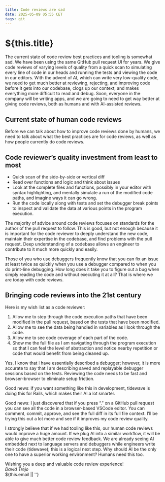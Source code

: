 ```yaml
---
title: Code reviews are sad
date: 2025-05-09 05:55 CET
tags: git
---
```

# ${this.title}

The current state of code review best practices and tooling is somewhat sad. We have been using the same GitHub pull request UI for years. We give code reviews of varying levels of quality from a quick scan to simulating every line of code in our heads and running the tests and viewing the code in our editors. With the advent of AI, which can write very low-quality code, we need to get much better at reviewing, rejecting, and improving code before it gets into our codebase, clogs up our context, and makes everything more difficult to read and debug. Soon, everyone in the company will be writing apps, and we are going to need to get way better at giving code reviews, both as humans and with AI-assisted reviews.

## Current state of human code reviews

Before we can talk about how to improve code reviews done by humans, we need to talk about what the best practices are for code reviews, as well as how people currently do code reviews.

## Code reviewer’s quality investment from least to most
- Quick scan of the side-by-side or vertical diff
- Read over functions and logic and think about issues
- Look at the complete files and functions, possibly in your editor with syntax highlighting, and mentally simulate a run of the modified code paths, and imagine ways it can go wrong.
- Run the code locally along with tests and set the debugger break points to inspect and validate the data at various points in the program execution.

The majority of advice around code reviews focuses on standards for the author of the pull request to follow. This is good, but not enough because it is important for the code reviewer to deeply understand the new code, maintain their expertise in the codebase, and find problems with the pull request. Deep understanding of a codebase allows an engineer to contribute to it much more quickly and easily.

Those of you who use debuggers frequently know that you can fix an issue at least twice as quickly when you use a debugger compared to when you do print-line debugging. How long does it take you to figure out a bug when simply reading the code and without executing it at all? That is where we are today with code reviews.

## Bringing code reviews into the 21st century

Here is my wish list as a code reviewer:
1. Allow me to step through the code execution paths that have been modified in the pull request, based on the tests that have been modified. 
2. Allow me to see the data being handled in variables as I look through the code.
3. Allow me to see code coverage of each part of the code.
4. Show me the full file as I am navigating through the program execution so that I can feel the level of abstraction and notice nearby repetition or code that would benefit from being cleaned up.

Yes, I know that I have essentially described a debugger; however, it is more accurate to say that I am describing saved and replayable debugger sessions based on the tests. Reviewing the code needs to be fast and browser-browser to eliminate setup friction.

Good news: if you want something like this in development, tidewave is doing this for Rails, which makes their AI a lot smarter.

Good news: I just discovered that if you press “.” on a GitHub pull request you can see all the code in a browser-based VSCode editor. You can comment, commit, approve, and see the full diff in its full file context. I’ll be trying this out a lot more and see if it improves my code review quality.

I strongly believe that if we had tooling like this, our human code reviews would improve a huge amount. If we plug AI into a similar workflow, it will be able to give much better code review feedback. We are already seeing AI embedded next to language servers and debuggers while engineers write their code (tidewave); this is a logical next step. Why should AI be the only one to have a superior working environment? Humans need this too.

Wishing you a deep and valuable code review experience!  
_David Trejo_  
${this.email || ''}